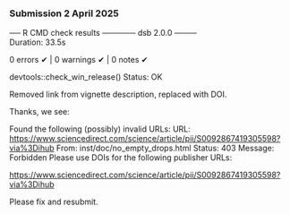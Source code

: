 ### Submission 2 April 2025 

── R CMD check results ────── dsb 2.0.0 ────  
Duration: 33.5s  

0 errors ✔ | 0 warnings ✔ | 0 notes ✔  

devtools::check_win_release()
Status: OK


Removed link from vignette description, replaced with DOI.  

Thanks, we see:


   Found the following (possibly) invalid URLs:
     URL:
https://www.sciencedirect.com/science/article/pii/S0092867419305598?via%3Dihub
       From: inst/doc/no_empty_drops.html
       Status: 403
       Message: Forbidden
   Please use DOIs for the following publisher URLs:

https://www.sciencedirect.com/science/article/pii/S0092867419305598?via%3Dihub

Please fix and resubmit.
